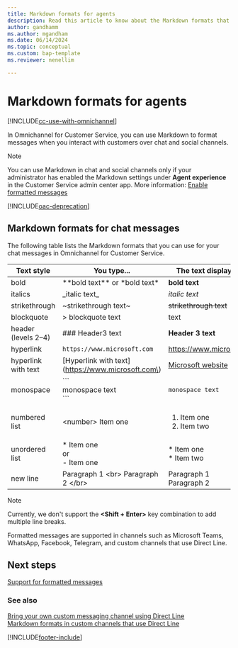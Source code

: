 ```yaml
---
title: Markdown formats for agents
description: Read this article to know about the Markdown formats that agents can use for chat messages in Omnichannel for Customer Service.
author: gandhamm
ms.author: mgandham
ms.date: 06/14/2024
ms.topic: conceptual
ms.custom: bap-template
ms.reviewer: nenellim

---
```

# Markdown formats for agents

[!INCLUDE[cc-use-with-omnichannel](../../includes/cc-use-with-omnichannel.md)]

In Omnichannel for Customer Service, you can use Markdown to format messages when you interact with customers over chat and social channels.

> [!NOTE]
> You can use Markdown in chat and social channels only if your administrator has enabled the Markdown settings under **Agent experience** in the Customer Service admin center app. More information: [Enable formatted messages](../administer/enable-formatted-messages.md)

[!INCLUDE[oac-deprecation](../../includes/oac-deprecation.md)]

## Markdown formats for chat messages

The following table lists the Markdown formats that you can use for your chat messages in Omnichannel for Customer Service. 

|  Text style               |    You type...                       | The text displays as...  |
| ------------------------- | -------------------------------      | -----------------------  |
| bold                      | \*\*bold text\*\*   or \*bold text*                          | **bold text**                 |
| italics                   | \_italic text\_                          | *italic text*                   |
| strikethrough             | ~strikethrough text~                      | ~~strikethrough text~~                 |
| blockquote                | > blockquote text                        |  text |
| header (levels 2&ndash;4) | ### Header3 text                         | **Header 3 text** <br>                  |
| hyperlink                 | `https://www.microsoft.com`         | <https://www.microsoft.com>    |
| hyperlink with text       | [Hyperlink with text]\(https://www.microsoft.com\)  | [Microsoft website](https://www.microsoft.com) |
| monospace                 | \`\`\` <br>monospace text<br>\`\`\`           | ```monospace text```                     |
| numbered list             |  \<number\> Item one                 |  <ol><li> Item one </li> <li> Item two</li></ol>  |
| unordered list            | \* Item one <br> or <br> - Item one  |  \* Item one <br> \* Item two  |
| new line                | Paragraph 1 \<br\> Paragraph 2 \<\/br\>  | Paragraph 1 <br> Paragraph 2 </br>            |

> [!NOTE]
> Currently, we don't support the **<Shift + Enter>** key combination to add multiple line breaks.

Formatted messages are supported in channels such as Microsoft Teams, WhatsApp, Facebook, Telegram, and custom channels that use Direct Line.

## Next steps

[Support for formatted messages](../administer/card-support-in-channels.md#support-for-formatted-messages)

### See also

[Bring your own custom messaging channel using Direct Line](../develop/bring-your-own-channel.md)  
[Markdown formats in custom channels that use Direct Line](../develop/markdown-formats-dev.md)  

[!INCLUDE[footer-include](../../includes/footer-banner.md)]